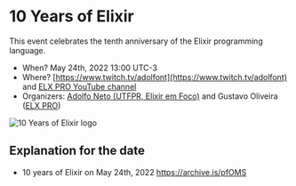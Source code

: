 # 10 Years of Elixir

This event celebrates the tenth anniversary of the Elixir programming language.

- When? May 24th, 2022 13:00 UTC-3
- Where? [https://www.twitch.tv/adolfont](https://www.twitch.tv/adolfont) and [ELX PRO YouTube channel](https://www.youtube.com/channel/UCLzHBFuE6oxPdP6t9iqpGpQ) 
- Organizers: [Adolfo Neto (UTFPR, Elixir em Foco)](http://adolfont.github.io/about/developer/) and Gustavo Oliveira ([ELX PRO](https://www.elxpro.com/))

![10 Years of Elixir logo](https://user-images.githubusercontent.com/79562/168623495-c3a0d6e0-15a5-489d-90c8-a4fd48f1bd41.jpeg)


## Explanation for the date 
- 10 years of Elixir on May 24th, 2022 https://archive.is/pfOMS
